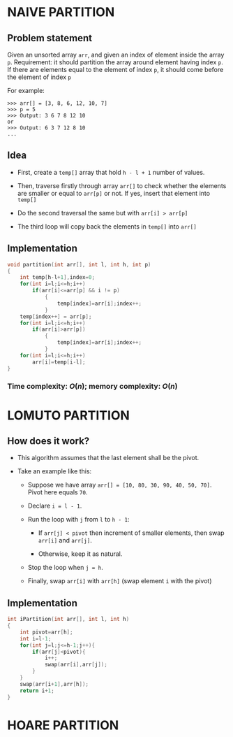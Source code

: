 # **NAIVE PARTITION**

## **Problem statement**

Given an unsorted array `arr`, and given an index of element inside the array `p`. Requirement: it should partition the array around element having index `p`. If there are elements equal to the element of index `p`, it should come before the element of index `p`

For example:

```
>>> arr[] = [3, 8, 6, 12, 10, 7]
>>> p = 5
>>> Output: 3 6 7 8 12 10
or
>>> Output: 6 3 7 12 8 10
...
```
## **Idea**

- First, create a `temp[]` array that hold `h - l + 1` number of values. 

- Then, traverse firstly through array `arr[]` to check whether the elements are smaller or equal to `arr[p]` or not. If yes, insert that element into `temp[]`

- Do the second traversal the same but with `arr[i] > arr[p]`

- The third loop will copy back the elements in `temp[]` into `arr[]`

## **Implementation**
```cpp
void partition(int arr[], int l, int h, int p)
{
    int temp[h-l+1],index=0;
    for(int i=l;i<=h;i++)
        if(arr[i]<=arr[p] && i != p)
            {
                temp[index]=arr[i];index++;
            }
    temp[index++] = arr[p];
    for(int i=l;i<=h;i++)
        if(arr[i]>arr[p])
            {
                temp[index]=arr[i];index++;
            }
    for(int i=l;i<=h;i++)
        arr[i]=temp[i-l];
}
```

### Time complexity: $O(n)$; memory complexity: $O(n)$

# **LOMUTO PARTITION**

## **How does it work?**

- This algorithm assumes that the last element shall be the pivot.

- Take an example like this: 

    - Suppose we have array `arr[] = [10, 80, 30, 90, 40, 50, 70]`. Pivot here equals `70`.

    - Declare `i = l - 1`.
    
    - Run the loop with `j` from `l` to `h - 1`:

        - If `arr[j] < pivot` then increment of smaller elements, then swap `arr[i]` and `arr[j]`.

        - Otherwise, keep it as natural.
    
    - Stop the loop when `j = h`. 

    - Finally, swap `arr[i]` with `arr[h]` (swap element `i` with the pivot)

## **Implementation**

```cpp  
int iPartition(int arr[], int l, int h)
{   
    int pivot=arr[h];
    int i=l-1;
    for(int j=l;j<=h-1;j++){
        if(arr[j]<pivot){
            i++;
            swap(arr[i],arr[j]);
        }
    }
    swap(arr[i+1],arr[h]);
    return i+1;
}
```

# **HOARE PARTITION**